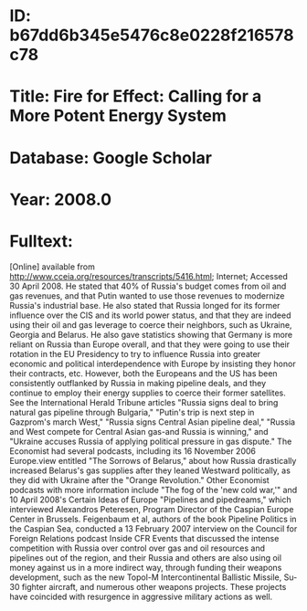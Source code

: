 # ID: b67dd6b345e5476c8e0228f216578c78
# Title: Fire for Effect: Calling for a More Potent Energy System
# Database: Google Scholar
# Year: 2008.0
# Fulltext:
[Online] available from http://www.cceia.org/resources/transcripts/5416.html; Internet; Accessed 30 April 2008.
He stated that 40% of Russia's budget comes from oil and gas revenues, and that Putin wanted to use those revenues to modernize Russia's industrial base.
He also stated that Russia longed for its former influence over the CIS and its world power status, and that they are indeed using their oil and gas leverage to coerce their neighbors, such as Ukraine, Georgia and Belarus.
He also gave statistics showing that Germany is more reliant on Russia than Europe overall, and that they were going to use their rotation in the EU Presidency to try to influence Russia into greater economic and political interdependence with Europe by insisting they honor their contracts, etc.
However, both the Europeans and the US has been consistently outflanked by Russia in making pipeline deals, and they continue to employ their energy supplies to coerce their former satellites.
See the International Herald Tribune articles "Russia signs deal to bring natural gas pipeline through Bulgaria," "Putin's trip is next step in Gazprom's march West," "Russia signs Central Asian pipeline deal," "Russia and West compete for Central Asian gas-and Russia is winning," and "Ukraine accuses Russia of applying political pressure in gas dispute."
The Economist had several podcasts, including its 16 November 2006 Europe.view entitled "The Sorrows of Belarus," about how Russia drastically increased Belarus's gas supplies after they leaned Westward politically, as they did with Ukraine after the "Orange Revolution."
Other Economist podcasts with more information include "The fog of the 'new cold war,'" and 10 April 2008's Certain Ideas of Europe "Pipelines and pipedreams," which interviewed Alexandros Peteresen, Program Director of the Caspian Europe Center in Brussels.
Feigenbaum et al, authors of the book Pipeline Politics in the Caspian Sea, conducted a 13 February 2007 interview on the Council for Foreign Relations podcast Inside CFR Events that discussed the intense competition with Russia over control over gas and oil resources and pipelines out of the region, and their Russia and others are also using oil money against us in a more indirect way, through funding their weapons development, such as the new Topol-M Intercontinental Ballistic Missile, Su-30 fighter aircraft, and numerous other weapons projects.
These projects have coincided with resurgence in aggressive military actions as well.